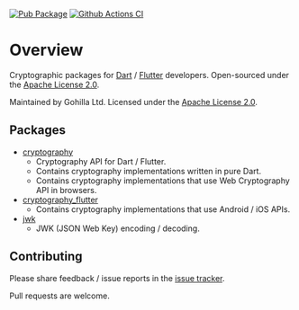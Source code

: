 [![Pub Package](https://img.shields.io/pub/v/cryptography.svg)](https://pub.dev/packages/cryptography)
[![Github Actions CI](https://github.com/dint-dev/cryptography/workflows/Dart%20CI/badge.svg)](https://github.com/dint-dev/cryptography/actions?query=workflow%3A%22Dart+CI%22)

# Overview

Cryptographic packages for [Dart](https://dart.dev) / [Flutter](https://flutter.dev) developers.
Open-sourced under the [Apache License 2.0](LICENSE).

Maintained by Gohilla Ltd. Licensed under the [Apache License 2.0](LICENSE).

## Packages
  * [cryptography](cryptography)
    * Cryptography API for Dart / Flutter.
    * Contains cryptography implementations written in pure Dart.
    * Contains cryptography implementations that use Web Cryptography API in browsers.
  * [cryptography_flutter](cryptography_flutter)
    * Contains cryptography implementations that use Android / iOS APIs.
  * [jwk](jwk)
    * JWK (JSON Web Key) encoding / decoding.

## Contributing
Please share feedback / issue reports in the
[issue tracker](https://github.com/dint-dev/cryptography/issues).

Pull requests are welcome.